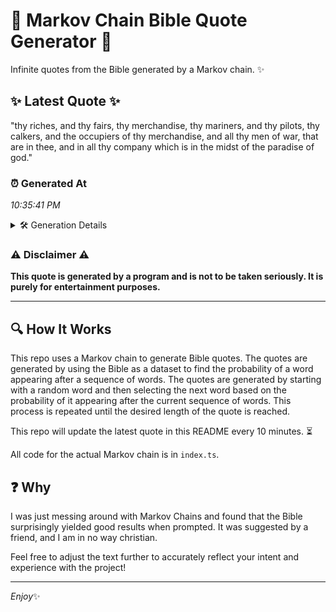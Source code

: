 # 📖 Markov Chain Bible Quote Generator 📖

Infinite quotes from the Bible generated by a Markov chain. ✨

## ✨ Latest Quote ✨
"thy riches, and thy fairs, thy merchandise, thy mariners, and thy pilots, thy calkers, and the occupiers of thy merchandise, and all thy men of war, that are in thee, and in all thy company which is in the midst of the paradise of god."

### ⏰ Generated At
*10:35:41 PM*

<details>
    <summary>🛠️ Generation Details</summary>
    <p>
        <strong>🌱 Seed:</strong> thy<br>
        <strong>🔄 Iterations:</strong> 44<br>
        <strong>📜 Context History:</strong><br>[ thy ]: riches,<br>[ thy, riches, ]: and<br>[ thy, riches,, and ]: thy<br>[ thy, riches,, and, thy ]: fairs,<br>[ thy, riches,, and, thy, fairs, ]: thy<br>[ thy, riches,, and, thy, fairs,, thy ]: merchandise,<br>[ riches,, and, thy, fairs,, thy, merchandise, ]: thy<br>[ and, thy, fairs,, thy, merchandise,, thy ]: mariners,<br>[ thy, fairs,, thy, merchandise,, thy, mariners, ]: and<br>[ fairs,, thy, merchandise,, thy, mariners,, and ]: thy<br>[ thy, merchandise,, thy, mariners,, and, thy ]: pilots,<br>[ merchandise,, thy, mariners,, and, thy, pilots, ]: thy<br>[ thy, mariners,, and, thy, pilots,, thy ]: calkers,<br>[ mariners,, and, thy, pilots,, thy, calkers, ]: and<br>[ and, thy, pilots,, thy, calkers,, and ]: the<br>[ thy, pilots,, thy, calkers,, and, the ]: occupiers<br>[ pilots,, thy, calkers,, and, the, occupiers ]: of<br>[ thy, calkers,, and, the, occupiers, of ]: thy<br>[ calkers,, and, the, occupiers, of, thy ]: merchandise,<br>[ and, the, occupiers, of, thy, merchandise, ]: and<br>[ the, occupiers, of, thy, merchandise,, and ]: all<br>[ occupiers, of, thy, merchandise,, and, all ]: thy<br>[ of, thy, merchandise,, and, all, thy ]: men<br>[ thy, merchandise,, and, all, thy, men ]: of<br>[ merchandise,, and, all, thy, men, of ]: war,<br>[ and, all, thy, men, of, war, ]: that<br>[ all, thy, men, of, war,, that ]: are<br>[ thy, men, of, war,, that, are ]: in<br>[ men, of, war,, that, are, in ]: thee,<br>[ of, war,, that, are, in, thee, ]: and<br>[ war,, that, are, in, thee,, and ]: in<br>[ that, are, in, thee,, and, in ]: all<br>[ are, in, thee,, and, in, all ]: thy<br>[ in, thee,, and, in, all, thy ]: company<br>[ thee,, and, in, all, thy, company ]: which<br>[ and, in, all, thy, company, which ]: is<br>[ in, all, thy, company, which, is ]: in<br>[ all, thy, company, which, is, in ]: the<br>[ thy, company, which, is, in, the ]: midst<br>[ company, which, is, in, the, midst ]: of<br>[ which, is, in, the, midst, of ]: the<br>[ is, in, the, midst, of, the ]: paradise<br>[ in, the, midst, of, the, paradise ]: of<br>[ the, midst, of, the, paradise, of ]: god.<br>
    </p>
</details>

### ⚠️ Disclaimer ⚠️
**This quote is generated by a program and is not to be taken seriously. It is purely for entertainment purposes.**

---

## 🔍 How It Works

This repo uses a Markov chain to generate Bible quotes. The quotes are generated by using the Bible as a dataset to find the probability of a word appearing after a sequence of words. The quotes are generated by starting with a random word and then selecting the next word based on the probability of it appearing after the current sequence of words. This process is repeated until the desired length of the quote is reached.

This repo will update the latest quote in this README every 10 minutes. ⏳

All code for the actual Markov chain is in `index.ts`.

## ❓ Why

I was just messing around with Markov Chains and found that the Bible surprisingly yielded good results when prompted. 
It was suggested by a friend, and I am in no way christian.

Feel free to adjust the text further to accurately reflect your intent and experience with the project!

---

*Enjoy*✨
